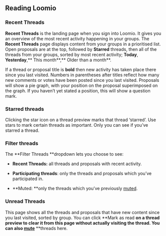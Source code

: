 ## Reading Loomio

### Recent Threads

**Recent Threads** is the landing page when you sign into Loomio. It gives you an overview of the most recent activity happening in your groups. The **Recent Threads** page displays content from your groups in a prioritised list. Open proposals are at the top, followed by **Starred** threads, then all of the threads from your groups, sorted by most recent activity; **Today**, **Yesterday**,** This month**,** Older than a month**.

If a thread or proposal title is **bold** then new activity has taken place there since you last visited. Numbers in parentheses after titles reflect how many new comments or votes have been posted since you last visited. Proposals will show a pie graph, with your position on the proposal superimposed on the graph. If you haven’t yet stated a position, this will show a question mark. 

### Starred threads

Clicking the star icon on a thread preview marks that thread ‘starred’. Use stars to mark certain threads as important. Only you can see if you’ve starred a thread.

### Filter threads

The **Filter Threads **dropdown lets you choose to see:

* **Recent Threads:** all threads and proposals with recent activity.

* **Participating threads**: only the threads and proposals which you’ve participated in.

* **Muted: **only the threads which you’ve previously [muted](keeping_up_to_date.html#thread-volume).

### Unread Threads

This page shows all the threads and proposals that have new content since you last visited, sorted by group. You can click **Mark as read **on a thread preview to clear it from this page without actually visiting the thread. You can also [mute](keeping_up_to_date.html#thread-volume)** **threads here.
